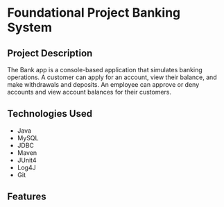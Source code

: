 <h1>Foundational Project Banking System</h1>
 <h2>Project Description</h2>
 The Bank app is a console-based application that simulates banking operations. A customer can apply for an account, view their balance, and make withdrawals and deposits. An employee can approve or deny accounts and view account balances for their customers.
<h2>Technologies Used</h2>
<ul>
<li>Java</li>
<li>MySQL</li>
<li>JDBC</li>
<li>Maven</li>
<li>JUnit4</li>
<li>Log4J</li>
<li>Git</li>
</ul>
<h2>Features<h2>
